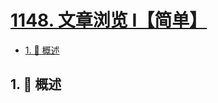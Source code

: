 # [1148. 文章浏览 I【简单】](https://github.com/Tdahuyou/TNotes.leetcode/tree/main/notes/1148.%20%E6%96%87%E7%AB%A0%E6%B5%8F%E8%A7%88%20I%E3%80%90%E7%AE%80%E5%8D%95%E3%80%91)

<!-- region:toc -->

- [1. 📝 概述](#1--概述)

<!-- endregion:toc -->

## 1. 📝 概述
